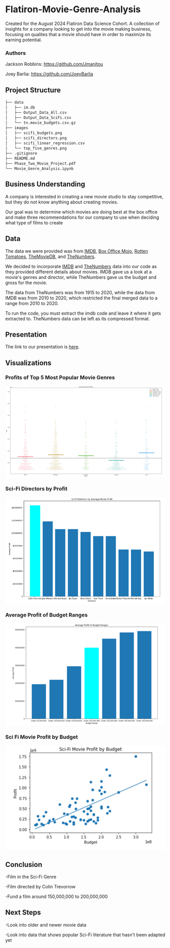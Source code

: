 # Flatiron-Movie-Genre-Analysis

Created for the August 2024 Flatiron Data Science Cohort. A collection of insights for a company looking to get into the movie making business, focusing on qualites that a movie should have in order to maximize its earning potential. 

### Authors

Jackson Robbins: https://github.com/Jmanitou

Joey Barlia: https://github.com/JoeyBarlia

## Project Structure
```
├── data
│   ├── im.db
│   ├── Output_Data_All.csv
│   ├── Output_Data_SciFi.csv
│   └── tn.movie_budgets.csv.gz
├── images
│   ├── scifi_budgets.png
│   ├── scifi_directors.png
│   ├── scifi_linear_regression.csv
│   └── top_five_genres.png
├── .gitignore
├── README.md
├── Phase_Two_Movie_Project.pdf
└── Movie_Genre_Analysis.ipynb
```

## Business Understanding 

A company is interested in creating a new movie studio to stay competitive, but they do not know anything about creating movies.

Our goal was to determine which movies are doing best at the box office and make three recommendations for our company to use when deciding what type of films to create

## Data
The data we were provided was from [IMDB](https://www.imdb.com/), [Box Office Mojo](https://www.boxofficemojo.com/), [Rotten Tomatoes](https://www.rottentomatoes.com/), [TheMovieDB](https://www.themoviedb.org/), and [TheNumbers](https://www.the-numbers.com/). 

We decided to incorporate [IMDB](https://www.imdb.com/) and [TheNumbers](https://www.the-numbers.com/) data into our code as they provided different details about movies. IMDB gave us a look at a movie's genres and director, while TheNumbers gave us the budget and gross for the movie.

The data from TheNumbers was from 1915 to 2020, while the data from IMDB was from 2010 to 2020, which restricted the final merged data to a range from 2010 to 2020.

To run the code, you must extract the imdb code and leave it where it gets extracted to. TheNumbers data can be left as its compressed format.

## Presentation
The link to our presentation is [here](https://docs.google.com/presentation/d/1pH1hHfyZQmZ3kh7sWvf5r7A-bA_YAVCb6NYaPtmIeRw/edit?usp=sharing).

## Visualizations 

### Profits of Top 5 Most Popular Movie Genres
![top_five_genres](images/top_five_genres.png)

### Sci-Fi Directors by Profit

![top_ten_scifi_directors](images/scifi_directors.PNG)

### Average Profit of Budget Ranges

![scifi_budgets](images/scifi_budgets.png)

### Sci Fi Movie Profit by Budget 

![scifi_linear_regression](images/scifi_linear_regression.png)


## Conclusion

-Film in the Sci-Fi Genre

-Film directed by Colin Trevorrow

-Fund a film around 150,000,000 to 200,000,000


## Next Steps 

-Look into older and newer movie data

-Look into data that shows popular Sci-Fi literature that hasn't been adapted yet



